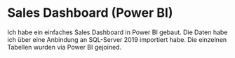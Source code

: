 # Sales Dashboard (Power BI)

Ich habe ein einfaches Sales Dashboard in Power BI gebaut. Die Daten habe ich über eine Anbindung an SQL-Server 2019 importiert habe. Die einzelnen Tabellen wurden via Power BI gejoined.

